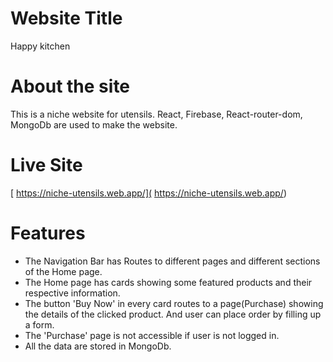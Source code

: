 # Website Title

Happy kitchen


# About the site

This is a niche website for utensils. React, Firebase, React-router-dom, MongoDb are used to make the website.


# Live Site

[ https://niche-utensils.web.app/]( https://niche-utensils.web.app/)


# Features

* The Navigation Bar has Routes to different pages and different sections of the Home page.
* The Home page has cards showing some featured products and their respective information.
* The button 'Buy Now' in every card routes to a page(Purchase) showing the details of the clicked product. And user can place order by filling up a form.
* The 'Purchase' page is not accessible if user is not logged in.
* All the data are stored in MongoDb.